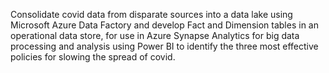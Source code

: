 Consolidate covid data from disparate sources into a data lake using Microsoft Azure Data Factory and develop Fact and Dimension tables in an operational data store, for use in Azure Synapse Analytics for big data processing and analysis using Power BI to identify the three most effective policies for slowing the spread of covid. 
